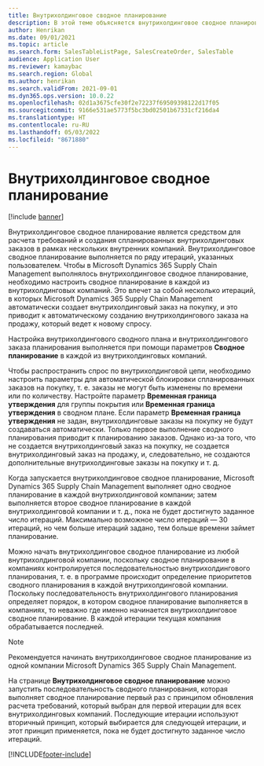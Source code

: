 ```yaml
---
title: Внутрихолдинговое сводное планирование
description: В этой теме объясняется внутрихолдинговое сводное планирование
author: Henrikan
ms.date: 09/01/2021
ms.topic: article
ms.search.form: SalesTableListPage, SalesCreateOrder, SalesTable
audience: Application User
ms.reviewer: kamaybac
ms.search.region: Global
ms.author: henrikan
ms.search.validFrom: 2021-09-01
ms.dyn365.ops.version: 10.0.22
ms.openlocfilehash: 02d1a3675cfe30f2e72237f69509398122d17f05
ms.sourcegitcommit: 9166e531ae5773f5bc3bd02501b67331cf216da4
ms.translationtype: HT
ms.contentlocale: ru-RU
ms.lasthandoff: 05/03/2022
ms.locfileid: "8671880"
---
```

# <a name="intercompany-master-scheduling"></a>Внутрихолдинговое сводное планирование

[!include [banner](../../includes/banner.md)]

Внутрихолдинговое сводное планирование является средством для расчета требований и создания спланированных внутрихолдинговых заказов в рамках нескольких внутренних компаний. Внутрихолдинговое сводное планирование выполняется по ряду итераций, указанных пользователем. Чтобы в Microsoft Dynamics 365 Supply Chain Management выполнялось внутрихолдинговое сводное планирование, необходимо настроить сводное планирование в каждой из внутрихолдинговых компаний. Это влечет за собой несколько итераций, в которых Microsoft Dynamics 365 Supply Chain Management автоматически создает внутрихолдинговый заказ на покупку, и это приводит к автоматическому созданию внутрихолдингового заказа на продажу, который ведет к новому спросу.

Настройка внутрихолдингового сводного плана и внутрихолдингового заказа планирования выполняется при помощи параметров **Сводное планирование** в каждой из внутрихолдинговых компаний.

Чтобы распространить спрос по внутрихолдинговой цепи, необходимо настроить параметры для автоматической блокировки спланированных заказов на покупку, т. е. заказы не могут быть изменены по времени или по количеству. Настройте параметр **Временная граница утверждения** для группы покрытия или **Временная граница утверждения** в сводном плане. Если параметр **Временная граница утверждения** не задан, внутрихолдинговые заказы на покупку не будут создаваться автоматически. Только первое выполнение сводного планирования приводит к планированию заказов. Однако из-за того, что не создается внутрихолдинговый заказ на покупку, не создается внутрихолдинговый заказ на продажу, и, следовательно, не создаются дополнительные внутрихолдинговые заказы на покупку и т. д.

Когда запускается внутрихолдинговое сводное планирование, Microsoft Dynamics 365 Supply Chain Management выполняет одно сводное планирование в каждой внутрихолдинговой компании; затем выполняется второе сводное планирование в каждой внутрихолдинговой компании и т. д., пока не будет достигнуто заданное число итераций. Максимально возможное число итераций — 30 итераций, но чем больше итераций задано, тем больше времени займет планирование.

Можно начать внутрихолдинговое сводное планирование из любой внутрихолдинговой компании, поскольку сводное планирование в компаниях контролируется последовательностью внутрихолдингового планирования, т. е. в программе происходит определение приоритетов сводного планирования в каждой внутрихолдинговой компании. Поскольку последовательность внутрихолдингового планирования определяет порядок, в котором сводное планирование выполняется в компаниях, то неважно где именно начинается внутрихолдинговое сводное планирование. В каждой итерации текущая компания обрабатывается последней.

> [!NOTE]
> Рекомендуется начинать внутрихолдинговое сводное планирование из одной компании Microsoft Dynamics 365 Supply Chain Management.

На странице **Внутрихолдинговое сводное планирование** можно запустить последовательность сводного планирования, которая выполняет сводное планирование первый раз с принципом обновления расчета требований, который выбран для первой итерации для всех внутрихолдинговых компаний. Последующие итерации используют вторичный принцип, который выбирается для следующей итерации, и этот принцип применяется, пока не будет достигнуто заданное число итераций.

[!INCLUDE[footer-include](../../includes/footer-banner.md)]
